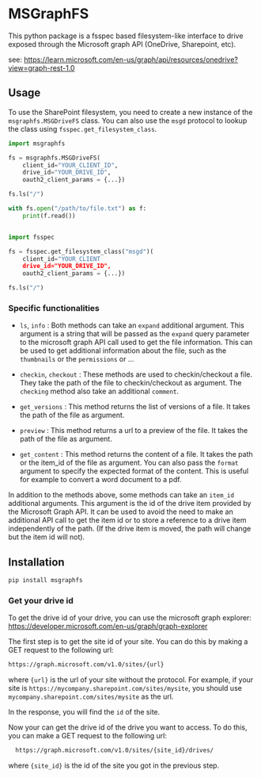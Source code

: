 # MSGraphFS

This python package is a fsspec based filesystem-like interface to drive exposed
through the Microsoft graph API (OneDrive, Sharepoint, etc).

see:
https://learn.microsoft.com/en-us/graph/api/resources/onedrive?view=graph-rest-1.0

## Usage

To use the SharePoint filesystem, you need to create a new instance of the
`msgraphfs.MSGDriveFS` class. You can also use the `msgd` protocol to lookup the
class using `fsspec.get_filesystem_class`.

```python
import msgraphfs

fs = msgraphfs.MSGDriveFS(
    client_id="YOUR_CLIENT_ID",
    drive_id="YOUR_DRIVE_ID",
    oauth2_client_params = {...})

fs.ls("/")

with fs.open("/path/to/file.txt") as f:
    print(f.read())
```

```python

import fsspec

fs = fsspec.get_filesystem_class("msgd")(
    client_id="YOUR_CLIENT
    drive_id="YOUR_DRIVE_ID",
    oauth2_client_params = {...})

fs.ls("/")

```

### Specific functionalities

- `ls`, `info` : Both methods can take an `expand` additional argument. This
  argument is a string that will be passed as the `expand` query parameter to
  the microsoft graph API call used to get the file information. This can be
  used to get additional information about the file, such as the `thumbnails` or
  the `permissions` or ...

- `checkin`, `checkout` : These methods are used to checkin/checkout a file.
  They take the path of the file to checkin/checkout as argument. The `checking`
  method also take an additional `comment`.

- `get_versions` : This method returns the list of versions of a file. It takes
  the path of the file as argument.

- `preview` : This method returns a url to a preview of the file. It takes the
  path of the file as argument.

- `get_content` : This method returns the content of a file. It takes the path
  or the item_id of the file as argument. You can also pass the `format` argument
  to specify the expected format of the content. This is useful for example to
  convert a word document to a pdf.

In addition to the methods above, some methods can take an `item_id` additional
arguments. This argument is the id of the drive item provided by the Microsoft
Graph API. It can be used to avoid the need to make an additional API call to
get the item id or to store a reference to a drive item independently of the
path. (If the drive item is moved, the path will change but the item id will
not).

## Installation

```bash
pip install msgraphfs
```

### Get your drive id

To get the drive id of your drive, you can use the microsoft graph explorer:
https://developer.microsoft.com/en-us/graph/graph-explorer

The first step is to get the site id of your site. You can do this by making a
GET request to the following url:

```bash
https://graph.microsoft.com/v1.0/sites/{url}
```

where `{url}` is the url of your site without the protocol. For example, if your
site is `https://mycompany.sharepoint.com/sites/mysite`, you should use
`mycompany.sharepoint.com/sites/mysite` as the url.

In the response, you will find the `id` of the site. 


Now your can get the drive id of the drive you want to access. To do this, you
can make a GET request to the following url:

```bash
  https://graph.microsoft.com/v1.0/sites/{site_id}/drives/
```

where `{site_id}` is the id of the site you got in the previous step.
